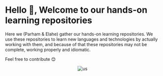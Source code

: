 # Hello 👋, Welcome to our hands-on learning repositories

Here we (Parham & Elahe) gather our hands-on learning repositories.
We use these repositories to learn new languages and technologies by actually working with them,
and because of that these repositories may not be complete, working properly and idiomatic.

Feel free to contribute 😊

<p align="center">
  <img src="https://github.com/7f162434-d9ba-4f98-9d96-a068a3689cf4" alt="us" />
</p>
